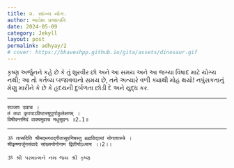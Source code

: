 ```yaml
---
title: ૨. સાંખ્ય યોગ.
author: ભાવેશ પ્રજાપતિ
date: 2024-05-09
category: Jekyll
layout: post
permalink: adhyay/2
# cover: https://bhaveshpp.github.io/gita/assets/dinosaur.gif
---
```


કૃષ્ણ અર્જુનને કહે છે કે તું શુરવીર છો અને આ સમય અને આ જગ્યા વિષાદ માટે યોગ્ય નથી; આ તો કર્તવ્ય બજાવવાનો સમય છે, તને અત્યારે વળી ક્યાથી મોહ થયો! નપુંસકતાનું મેણુ મારીને કે છે કે હૃદયની દુર્બળતા છોડી દે અને યુદ્ધ કર.

----------

```
सञ्जय उवाच ।
तं तथा कृपयाऽविष्टमश्रुपूर्णाकुलेक्षणम् ।
विषीदन्तमिदं वाक्यमुवाच मधुसूदनः ॥2.1॥
```
> 

> 

----------

```
ૐ तत्सदिति श्रीमद्भगवद्गीतासूपनिषस्तु ब्रह्मविद्यायां योगाशास्त्रे ।
श्रीकृष्णार्जुनसंवादे सांख्ययोगोनाम द्वितीयोऽध्याय ।।2।।
```

`ૐ શ્રી પરમાત્મને નમઃ`
`જય શ્રી કૃષ્ણ`